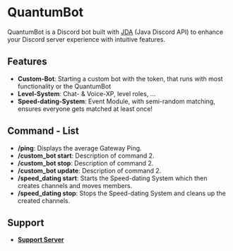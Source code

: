 # QuantumBot

QuantumBot is a Discord bot built with [JDA](https://jda.wiki/using-jda/getting-started/) (Java Discord API) to enhance your Discord server experience with intuitive features.

## Features

- **Custom-Bot**: Starting a custom bot with the token, that runs with most functionality or the QuantumBot
- **Level-System**: Chat- & Voice-XP, level roles, ...
- **Speed-dating-System**: Event Module, with semi-random matching, ensures everyone gets matched at least once!

## Command - List

- **/ping**: Displays the average Gateway Ping.
- **/custom_bot start**: Description of command 2.
- **/custom_bot stop**: Description of command 2.
- **/custom_bot update**: Description of command 2.
- **/speed_dating start**: Starts the Speed-dating System which then creates channels and moves members.  
- **/speed_dating stop**: Stops the Speed-dating System and cleans up the created channels.

## Support

- **[Support Server](https://discord.gg/aWPJkkghwh)**